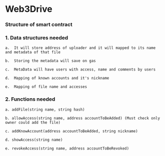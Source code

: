 # Web3Drive
### Structure of smart contract

### 1.  Data structures needed
    
    a.  It will store address of uploader and it will mapped to its name and metadata of that file

    b.  Storing the metadata will save on gas 
    
    c.  MetaData will have users with access, name and comments by users
    
    d.  Mapping of known accounts and it's nickname
    
    e.  Mapping of file name and accesses

### 2.  Functions needed
    
    a. addFile(string name, string hash)
    
    b. allowAccess(string name, address accountToBeAdded) (Must check only owner could add the file)
    
    c. addKnowAccount(address accountToBeAdded, string nickname) 
    
    d. showAccess(string name)
    
    e. revokeAccess(string name, address accountToBeRevoked) 
